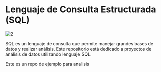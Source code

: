 # Lenguaje de Consulta Estructurada (SQL) 

![2](https://user-images.githubusercontent.com/86261762/197587483-005d0daf-d25b-4a84-92d3-e442fb837acc.png)

SQL es un lenguaje de consulta que permite manejar grandes bases de datos y realizar análisis. 
Este repositorio está dedicado a proyectos de análisis de datos utilizando lenguaje SQL. 

Este es un repo de ejemplo para analisis
